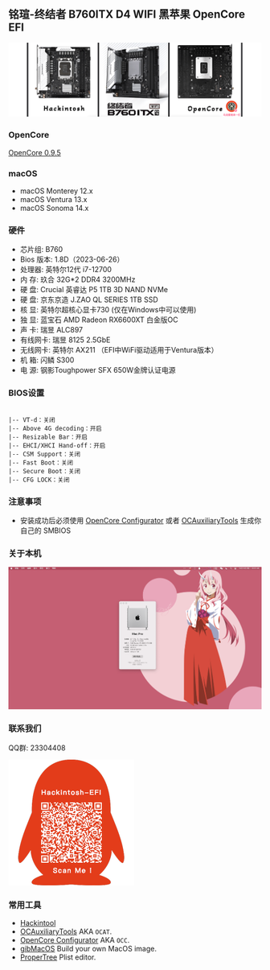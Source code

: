 ## 铭瑄-终结者 B760ITX D4 WIFI 黑苹果 OpenCore EFI

![image](ScreenShot/MS-B760I.png)

### OpenCore

[OpenCore 0.9.5](https://github.com/acidanthera/OpenCorePkg)

### macOS

- macOS Monterey 12.x
- macOS Ventura  13.x 
- macOS Sonoma 14.x

### 硬件

- 芯片组: B760
- Bios 版本: 1.8D（2023-06-26）
- 处理器: 英特尔12代 i7-12700
- 内    存: 玖合 32G*2 DDR4 3200MHz
- 硬    盘: Crucial 英睿达 P5 1TB 3D NAND NVMe
- 硬    盘: 京东京造 J.ZAO QL SERIES 1TB SSD
- 核    显: 英特尔超核心显卡730 (仅在Windows中可以使用)
- 独    显: 蓝宝石 AMD Radeon RX6600XT 白金版OC
- 声    卡: 瑞昱 ALC897
- 有线网卡: 瑞昱 8125 2.5GbE
- 无线网卡: 英特尔 AX211 （EFI中WiFi驱动适用于Ventura版本）
- 机    箱:  闪鳞 S300
- 电    源: 钢影Toughpower SFX 650W金牌认证电源

### BIOS设置

```

|-- VT-d：关闭
|-- Above 4G decoding：开启
|-- Resizable Bar：开启
|-- EHCI/XHCI Hand-off：开启
|-- CSM Support：关闭
|-- Fast Boot：关闭
|-- Secure Boot：关闭
|-- CFG LOCK：关闭

```

### 注意事项

 - 安装成功后必须使用 [OpenCore Configurator](https://mackie100projects.altervista.org/opencore-configurator/) 或者 [OCAuxiliaryTools](https://github.com/ic005k/OCAuxiliaryTools) 生成你自己的 SMBIOS

### 关于本机

![image](ScreenShot/about.png)



### 联系我们

QQ群: 23304408

![image](ScreenShot/QRCode.png)



### 常用工具

- [Hackintool](https://github.com/headkaze/Hackintool) 
- [OCAuxiliaryTools](https://github.com/ic005k/OCAuxiliaryTools) AKA `OCAT`.
- [OpenCore Configurator](https://mackie100projects.altervista.org/opencore-configurator/) AKA `OCC`.
- [gibMacOS](https://github.com/corpnewt/gibMacOS) Build your own MacOS image.
- [ProperTree](https://github.com/corpnewt/ProperTree) Plist editor.